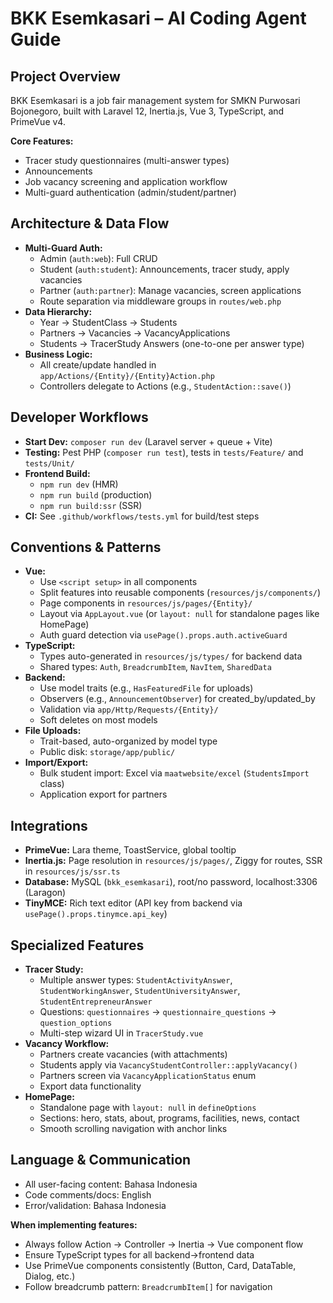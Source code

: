
# BKK Esemkasari – AI Coding Agent Guide

## Project Overview
BKK Esemkasari is a job fair management system for SMKN Purwosari Bojonegoro, built with Laravel 12, Inertia.js, Vue 3, TypeScript, and PrimeVue v4.

**Core Features:**
- Tracer study questionnaires (multi-answer types)
- Announcements
- Job vacancy screening and application workflow
- Multi-guard authentication (admin/student/partner)

## Architecture & Data Flow
- **Multi-Guard Auth:**
  - Admin (`auth:web`): Full CRUD
  - Student (`auth:student`): Announcements, tracer study, apply vacancies
  - Partner (`auth:partner`): Manage vacancies, screen applications
  - Route separation via middleware groups in `routes/web.php`
- **Data Hierarchy:**
  - Year → StudentClass → Students
  - Partners → Vacancies → VacancyApplications
  - Students → TracerStudy Answers (one-to-one per answer type)
- **Business Logic:**
  - All create/update handled in `app/Actions/{Entity}/{Entity}Action.php`
  - Controllers delegate to Actions (e.g., `StudentAction::save()`)

## Developer Workflows
- **Start Dev:** `composer run dev` (Laravel server + queue + Vite)
- **Testing:** Pest PHP (`composer run test`), tests in `tests/Feature/` and `tests/Unit/`
- **Frontend Build:**
  - `npm run dev` (HMR)
  - `npm run build` (production)
  - `npm run build:ssr` (SSR)
- **CI:** See `.github/workflows/tests.yml` for build/test steps

## Conventions & Patterns
- **Vue:**
  - Use `<script setup>` in all components
  - Split features into reusable components (`resources/js/components/`)
  - Page components in `resources/js/pages/{Entity}/`
  - Layout via `AppLayout.vue` (or `layout: null` for standalone pages like HomePage)
  - Auth guard detection via `usePage().props.auth.activeGuard`
- **TypeScript:**
  - Types auto-generated in `resources/js/types/` for backend data
  - Shared types: `Auth`, `BreadcrumbItem`, `NavItem`, `SharedData`
- **Backend:**
  - Use model traits (e.g., `HasFeaturedFile` for uploads)
  - Observers (e.g., `AnnouncementObserver`) for created_by/updated_by
  - Validation via `app/Http/Requests/{Entity}/`
  - Soft deletes on most models
- **File Uploads:**
  - Trait-based, auto-organized by model type
  - Public disk: `storage/app/public/`
- **Import/Export:**
  - Bulk student import: Excel via `maatwebsite/excel` (`StudentsImport` class)
  - Application export for partners

## Integrations
- **PrimeVue:** Lara theme, ToastService, global tooltip
- **Inertia.js:** Page resolution in `resources/js/pages/`, Ziggy for routes, SSR in `resources/js/ssr.ts`
- **Database:** MySQL (`bkk_esemkasari`), root/no password, localhost:3306 (Laragon)
- **TinyMCE:** Rich text editor (API key from backend via `usePage().props.tinymce.api_key`)

## Specialized Features
- **Tracer Study:**
  - Multiple answer types: `StudentActivityAnswer`, `StudentWorkingAnswer`, `StudentUniversityAnswer`, `StudentEntrepreneurAnswer`
  - Questions: `questionnaires` → `questionnaire_questions` → `question_options`
  - Multi-step wizard UI in `TracerStudy.vue`
- **Vacancy Workflow:**
  - Partners create vacancies (with attachments)
  - Students apply via `VacancyStudentController::applyVacancy()`
  - Partners screen via `VacancyApplicationStatus` enum
  - Export data functionality
- **HomePage:**
  - Standalone page with `layout: null` in `defineOptions`
  - Sections: hero, stats, about, programs, facilities, news, contact
  - Smooth scrolling navigation with anchor links

## Language & Communication
- All user-facing content: Bahasa Indonesia
- Code comments/docs: English
- Error/validation: Bahasa Indonesia

**When implementing features:**
- Always follow Action → Controller → Inertia → Vue component flow
- Ensure TypeScript types for all backend→frontend data
- Use PrimeVue components consistently (Button, Card, DataTable, Dialog, etc.)
- Follow breadcrumb pattern: `BreadcrumbItem[]` for navigation
